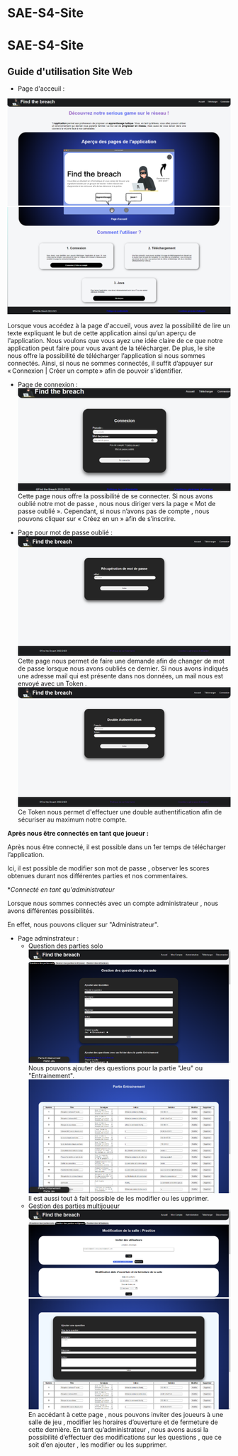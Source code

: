 # SAE-S4-Site


# SAE-S4-Site


## Guide d'utilisation Site Web

- Page d'acceuil :

![page d'accueil](readmePictures/Acceuil.png)
![page d'accueil2](readmePictures/Acceuil2.png)


Lorsque vous accédez à la page d'accueil, vous avez la possibilité de lire un texte expliquant le but de cette application ainsi qu’un aperçu de l'application. Nous voulons que vous ayez une idée claire de ce que notre application peut faire pour vous avant de la télécharger. De plus, le site nous offre la possibilité de télécharger l’application si nous sommes connectés. Ainsi, si nous ne sommes connectés, il suffit d’appuyer sur « Connexion | Créer un compte » afin de pouvoir s’identifier. 


- Page de connexion :
![page de connexion](readmePictures/PageConnexion.png)
  Cette page nous offre la possibilité de se connecter. Si nous avons oublié notre mot de passe , nous nous diriger vers la page « Mot de passe oublié ». Cependant, si nous n’avons pas de compte , nous pouvons cliquer sur « Créez en un » afin de s’inscrire. 

- Page pour mot de passe oublié :
![page_de_MDP_Oublie](readmePictures/ImageMDPOublie.png)
Cette page nous permet de faire une demande afin de changer de mot de passe lorsque nous avons oubliés ce dernier. Si nous avons indiqués une adresse mail qui est présente dans nos données, un mail nous est envoyé avec un Token .
![page_Authentification](readmePictures/ImageAuthentification.png)
Ce Token nous permet d'effectuer une double authentification afin de sécuriser au maximum notre compte.

**Après nous être connectés en tant que joueur :**

Après nous être connecté, il est possible dans un 1er temps de télécharger l’application.

Ici, il est possible de modifier son mot de passe , observer les scores obtenues durant nos différentes parties et nos commentaires.


**Connecté en tant qu'administrateur*

Lorsque nous sommes connectés avec un compte administrateur , nous avons différentes possibilités.

En effet, nous pouvons cliquer sur "Administrateur".
- Page adminstrateur :
  * Question des parties solo
![page Question_Parties_Solo](readmePictures/imageQuestionSolo.png)
Nous pouvons ajouter des questions pour la partie "Jeu" ou "Entrainement".
![page Question_Parties_Solo_2](readmePictures/imageAjoutQuest.png)
Il est aussi tout à fait possible de les modifier ou les upprimer.
  * Gestion des parties multijoueur
![page Modif_Salle](readmePictures/imageModifSalle.png)
![page Modif_Salle2](readmePictures/imageModifSalle2.png)
    En accédant à cette page , nous pouvons inviter des joueurs à une salle de jeu , modifier les horaires d’ouverture et de fermeture de cette dernière. En tant qu’administrateur , nous avons aussi la possibilité d’effectuer des modifications sur les questions , que ce soit d’en ajouter , les modifier ou les supprimer.




  








  



